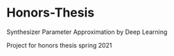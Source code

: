 # Honors-Thesis
Synthesizer Parameter Approximation by Deep Learning

Project for honors thesis spring 2021
